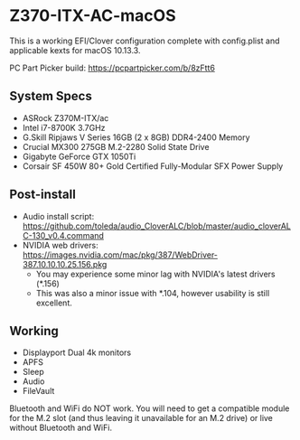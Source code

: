 # Z370-ITX-AC-macOS
This is a working EFI/Clover configuration complete with config.plist and applicable kexts for macOS 10.13.3.

PC Part Picker build: https://pcpartpicker.com/b/8zFtt6

## System Specs
* ASRock Z370M-ITX/ac
* Intel i7-8700K 3.7GHz
* G.Skill Ripjaws V Series 16GB (2 x 8GB) DDR4-2400 Memory
* Crucial MX300 275GB M.2-2280 Solid State Drive
* Gigabyte GeForce GTX 1050Ti
* Corsair SF 450W 80+ Gold Certified Fully-Modular SFX Power Supply

## Post-install
* Audio install script: https://github.com/toleda/audio_CloverALC/blob/master/audio_cloverALC-130_v0.4.command
* NVIDIA web drivers: https://images.nvidia.com/mac/pkg/387/WebDriver-387.10.10.10.25.156.pkg
  * You may experience some minor lag with NVIDIA's latest drivers (*.156)
  * This was also a minor issue with *.104, however usability is still excellent.

## Working
* Displayport Dual 4k monitors
* APFS
* Sleep
* Audio
* FileVault

Bluetooth and WiFi do NOT work. You will need to get a compatible module for the
M.2 slot (and thus leaving it unavailable for an M.2 drive) or live without
Bluetooth and WiFi.
